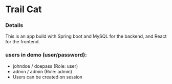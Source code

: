 # Trail Cat

### Details

This is an app build with Spring boot and MySQL for the backend, and React for the frontend.

### users in demo (user/password):

* johndoe / doepass (Role: user)
* admin / admin (Role: admin)
* Users can be created on session
